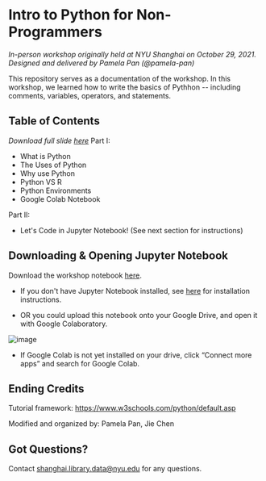 # Intro to Python for Non-Programmers
*In-person workshop originally held at NYU Shanghai on October 29, 2021. Designed and delivered by Pamela Pan (@pamela-pan)*

This repository serves as a documentation of the workshop. In this workshop, we learned how to write the basics of Pythhon -- including comments, variables, operators, and statements.

## Table of Contents
*Download full slide [here](https://github.com/NYU-Shanghai-Data-Services/python-intro/blob/main/1_Intro%20to%20Python.pptx)*
Part I: 
- What is Python
- The Uses of Python
- Why use Python
- Python VS R
- Python Environments
- Google Colab Notebook

Part II:
- Let's Code in Jupyter Notebook! (See next section for instructions)

## Downloading & Opening Jupyter Notebook
Download the workshop notebook [here](https://github.com/NYU-Shanghai-Data-Services/python-intro/blob/main/Let's%20Code_Intro%20to%20Python.ipynb).
- If you don't have Jupyter Notebook installed, see [here](https://jupyter.org/) for installation instructions.

- OR you could upload this notebook onto your Google Drive, and open it with Google Colaboratory.

![image](https://user-images.githubusercontent.com/93502896/145759170-f15b65ce-1fd1-454f-963b-53028b3462a9.png)
  - If Google Colab is not yet installed on your drive, click “Connect more apps” and search for Google Colab.

## Ending Credits

Tutorial framework: https://www.w3schools.com/python/default.asp

Modified and organized by: Pamela Pan, Jie Chen

## Got Questions?
Contact shanghai.library.data@nyu.edu for any questions.
